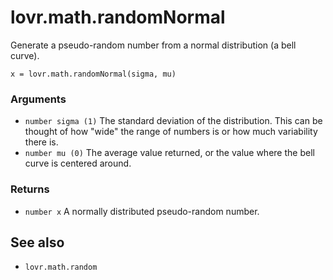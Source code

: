 <!--
category: reference
-->

lovr.math.randomNormal
===

Generate a pseudo-random number from a normal distribution (a bell curve).

    x = lovr.math.randomNormal(sigma, mu)

### Arguments

- `number sigma (1)` The standard deviation of the distribution.  This can be thought of how "wide"
  the range of numbers is or how much variability there is.
- `number mu (0)` The average value returned, or the value where the bell curve is centered around.

### Returns

- `number x` A normally distributed pseudo-random number.

See also
---

- `lovr.math.random`
